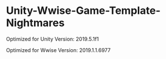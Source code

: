 # Unity-Wwise-Game-Template-Nightmares

Optimized for Unity Version: 
2019.5.1f1

Optimized for Wwise Version: 
2019.1.1.6977
